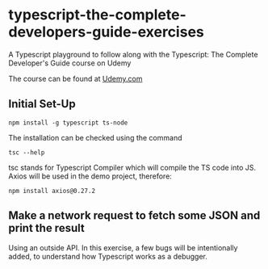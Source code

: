 # typescript-the-complete-developers-guide-exercises
A Typescript playground to follow along with the Typescript: The Complete Developer's Guide course on Udemy

The course can be found at [Udemy.com](https://www.udemy.com/)

## Initial Set-Up
```
npm install -g typescript ts-node
```
The installation can be checked using the command
```
tsc --help
```
tsc stands for Typescript Compiler which will compile the TS code into JS. 
Axios will be used in the demo project, therefore:
```
npm install axios@0.27.2
```


## Make a network request to fetch some JSON and print the result
Using an outside API. In this exercise, a few bugs will be intentionally added, to understand how Typescript works as a debugger. 